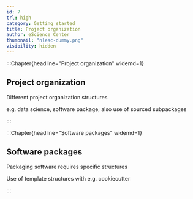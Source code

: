 ```yaml
---
id: 7
trl: high
category: Getting started
title: Project organization
author: eScience Center
thumbnail: "nlesc-dummy.png"
visibility: hidden
---
```


:::Chapter{headline="Project organization" widemd=1}
## Project organization
Different project organization structures

e.g. data science, software package; also use of sourced subpackages

:::

:::Chapter{headline="Software packages" widemd=1}
## Software packages

Packaging software requires specific structures

Use of template structures with e.g. cookiecutter

:::